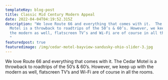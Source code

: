 ```yaml
---
templateKey: blog-post
title: Classic Mid Century Modern Appeal
date: 2022-04-04T04:19:52.315Z
description: "We love Route 66 and everything that comes with it.  The Cedar
  Motel is a throwback to roadtrips of the 50’s & 60’s. However, we keep up with
  the modern as well, flatscreen TV’s and Wi-Fi are of course in all the rooms.
  "
featuredpost: true
featuredimage: /img/cedar-motel-bayview-sandusky-ohio-slider-3.jpg
---
```

We love Route 66 and everything that comes with it.  The Cedar Motel is a throwback to roadtrips of the 50’s & 60’s. However, we keep up with the modern as well, flatscreen TV’s and Wi-Fi are of course in all the rooms.